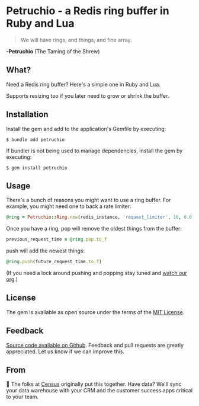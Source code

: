 # Petruchio - a Redis ring buffer in Ruby and Lua

> We will have rings, and things, and fine array.

**-Petruchio** (The Taming of the Shrew)

## What?

Need a Redis ring buffer? Here's a simple one in Ruby and Lua.

Supports resizing too if you later need to grow or shrink the buffer.

## Installation

Install the gem and add to the application's Gemfile by executing:

    $ bundle add petruchio

If bundler is not being used to manage dependencies, install the gem by executing:

    $ gem install petruchio

## Usage

There's a bunch of reasons you might want to use a ring buffer. For example, you might need one to back a rate limiter:

```ruby
@ring = Petruchio::Ring.new(redis_instance, 'request_limiter', 10, 0.0)
```

Once you have a ring, pop will remove the oldest things from the buffer:

```ruby
previous_request_time = @ring.pop.to_f
```

push will add the newest things:

```ruby
@ring.push(future_request_time.to_f)
```

(If you need a lock around pushing and popping stay tuned and [watch our org](https://github.com/sutrolabs).)

## License

The gem is available as open source under the terms of the [MIT License](https://opensource.org/licenses/MIT).

Feedback
--------
[Source code available on Github](https://github.com/sutrolabs/petruchio). Feedback and pull requests are greatly appreciated. Let us know if we can improve this.

From
-----------
:wave: The folks at [Census](http://getcensus.com) originally put this together. Have data? We'll sync your data warehouse with your CRM and the customer success apps critical to your team.